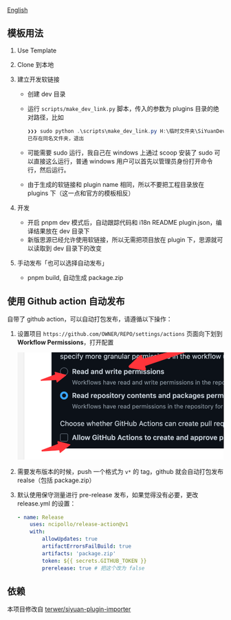 [English](README_en_US.md)

## 模板用法

1. Use Template

2. Clone 到本地

3. 建立开发软链接

    - 创建 dev 目录
    - 运行 `scripts/make_dev_link.py` 脚本，传入的参数为 plugins 目录的绝对路径，比如

        ```powershell
        ❯❯❯ sudo python .\scripts\make_dev_link.py H:\临时文件夹\SiYuanDevSpace\data\plugins
        已存在同名文件夹，退出
        ```

    - 可能需要 sudo 运行，我自己在 windows 上通过 scoop 安装了 sudo 可以直接这么运行，普通 windows 用户可以首先以管理员身份打开命令行，然后运行。
    - 由于生成的软链接和 plugin name 相同，所以不要把工程目录放在 plugins 下（这一点和官方的模板相反）

4. 开发

    - 开启 pnpm dev 模式后，自动跟踪代码和 i18n README plugin.json，编译结果放在 dev 目录下
    - 新版思源已经允许使用软链接，所以无需把项目放在 plugin 下，思源就可以读取到 dev 目录下的改变

5. 手动发布「也可以选择自动发布」

    - pnpm build, 自动生成 package.zip


## 使用 Github action 自动发布

自带了 github action，可以自动打包发布，请遵循以下操作：

1. 设置项目 `https://github.com/OWNER/REPO/settings/actions` 页面向下划到 **Workflow Permissions**，打开配置

    ![](asset/action.png)

2. 需要发布版本的时候，push 一个格式为 `v*` 的 tag，github 就会自动打包发布 realse（包括 package.zip）

3. 默认使用保守测量进行 pre-release 发布，如果觉得没有必要，更改 release.yml 的设置：

    ```yaml
    - name: Release
        uses: ncipollo/release-action@v1
        with:
            allowUpdates: true
            artifactErrorsFailBuild: true
            artifacts: 'package.zip'
            token: ${{ secrets.GITHUB_TOKEN }}
            prerelease: true # 把这个改为 false
    ```


## 依赖

本项目修改自 [terwer/siyuan-plugin-importer](https://github.com/terwer/siyuan-plugin-importer)

